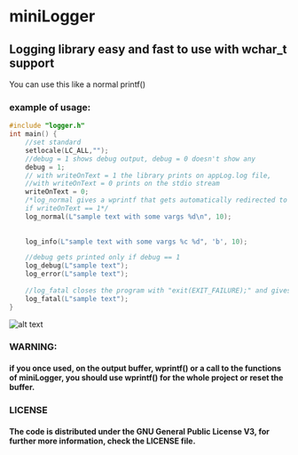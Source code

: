 # miniLogger
## Logging library easy and fast to use with wchar_t support

You can use this like a normal printf()

### example of usage:

```C
#include "logger.h"
int main() {
    //set standard
    setlocale(LC_ALL,"");
    //debug = 1 shows debug output, debug = 0 doesn't show any
    debug = 1;
    // with writeOnText = 1 the library prints on appLog.log file, 
    //with writeOnText = 0 prints on the stdio stream
    writeOnText = 0;
    /*log_normal gives a wprintf that gets automatically redirected to appLog.log file
    if writeOnText == 1*/
    log_normal(L"sample text with some vargs %d\n", 10);
    
    
    log_info(L"sample text with some vargs %c %d", 'b', 10);

    //debug gets printed only if debug == 1
    log_debug(L"sample text");
    log_error(L"sample text");
    
    //log_fatal closes the program with "exit(EXIT_FAILURE);" and gives a fatal error message
    log_fatal(L"sample text");
}
```
![alt text](https://i.imgur.com/pVs2ppd.png)
### WARNING:
#### if you once used, on the output buffer, wprintf() or a call to the functions of miniLogger, you should use wprintf() for the whole project or reset the buffer.

### LICENSE
#### The code is distributed under the GNU General Public License V3, for further more information, check the LICENSE file.
